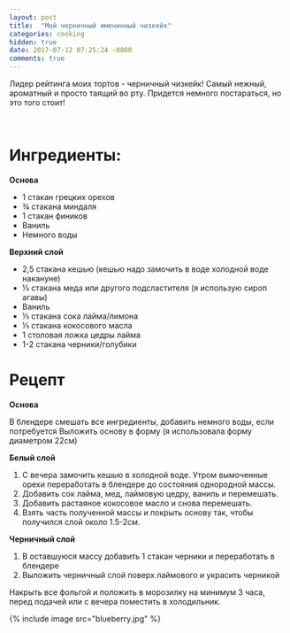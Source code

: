 ```yaml
---
layout: post
title:  "Мой черничный именинный чизкейк"
categories: cooking
hidden: true
date: 2017-07-12 07:25:24 -0800
comments: true 
---
```


Лидер рейтинга моих тортов - черничный чизкейк! Самый нежный, ароматный и просто таящий во рту.
Придется немного постараться, но это того стоит!

<!--separate--> 

# **Ингредиенты:**

**Основа**
* 1 стакан грецких орехов
* ¾ стакана миндаля
* 1 стакан фиников
* Ваниль
* Немного воды

**Верхний слой**
* 2,5 стакана кешью (кешью надо замочить в воде холодной воде накануне)
* ⅓ стакана меда или другого подсластителя (я использую сироп агавы)
* Ваниль
* ⅓ стакана сока лайма/лимона
* ⅓ стакана кокосового масла
* 1 столовая ложка цедры лайма
* 1-2 стакана черники/голубики


# **Рецепт**

**Основа**

В блендере смешать все ингредиенты, добавить немного воды, если потребуется
Выложить основу в форму (я использовала форму диаметром 22см)

**Белый слой**
1. С вечера замочить кешью в холодной воде. Утром вымоченные орехи переработать в блендере до состояния однородной массы. 
2. Добавить сок лайма, мед, лаймовую цедру, ваниль и перемешать.
3. Добавить растаяное кокосовое масло и снова перемешать.
4. Взять часть полученной массы и покрыть основу так, чтобы получился слой около 1.5-2см.

**Черничный слой**

1. В оставшуюся массу добавить 1 стакан черники и переработать в блендере
2. Выложить черничный слой поверх лаймового и украсить черникой 

Накрыть все фольгой и положить в морозилку на минимум 3 часа, перед подачей или с вечера поместить в холодильник.

{% include image src="blueberry.jpg" %}


 